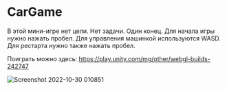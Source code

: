 # CarGame
В этой мини-игре нет цели. Нет задачи. Один конец.
Для начала игры нужно нажать пробел. Для управления машинкой используются WASD. Для рестарта нужно также нажать пробел.

Поиграть можно здесь: https://play.unity.com/mg/other/webgl-builds-242747


![Screenshot 2022-10-30 010851](https://user-images.githubusercontent.com/77145089/198850722-43e2f5d4-dcaa-4275-8268-0f8d059460fa.png)
